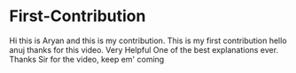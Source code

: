 # First-Contribution
Hi this is Aryan and this is my contribution.
This is my first contribution
hello anuj thanks for this video. Very Helpful
One of the best explanations ever. Thanks Sir for the video, keep em' coming
